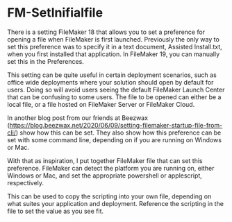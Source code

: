 # FM-SetInifialfile
 
There is a setting FileMaker 18 that allows you to set a preference for opening a file when FileMaker is first launched. Previously the only way to set this preference was to specify it in a text document, Assisted Install.txt, when you first installed that application. In FileMaker 19, you can manually set this in the Preferences.

This setting can be quite useful in certain deployment scenarios, such as office wide deployments where your solution should open by default for users. Doing so will avoid users seeing the default FileMaker Launch Center that can be confusing to some users. The file to be opened can either be a local file, or a file hosted on FileMaker Server or FileMaker Cloud.

In another blog post from our friends at Beezwax (https://blog.beezwax.net/2020/06/09/setting-filemaker-startup-file-from-cli/) show how this can be set. They also show how this preference can be set with some command line, depending on if you are running on Windows or Mac.

With that as inspiration, I put together FileMaker file that can set this preference. FileMaker can detect the platform you are running on, either Windows or Mac, and set the appropriate powershell or applescript, respectively.

This can be used to copy the scripting into your own file, depending on what suites your application and deployment. Reference the scripting in the file to set the value as you see fit. 
